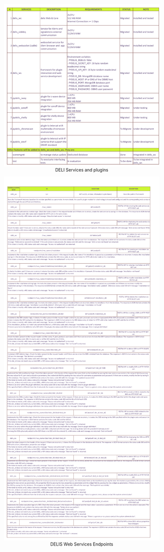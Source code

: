 <p align="center">
    <img src="https://github.com/vemarsas/FLUIDOMOS/blob/main/resources/DELIS_Services_And_Plugins.png"><br>
   DELI Services and plugins
<p>

<p align="center">
    <img src="https://github.com/vemarsas/FLUIDOMOS/blob/main/resources/DELIS_WS_API-01.png">
    <img src="https://github.com/vemarsas/FLUIDOMOS/blob/main/resources/DELIS_WS_API-02.png"><br>
    DELIS Web Services Endpoints
<p>
